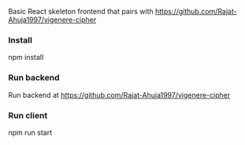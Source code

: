 Basic React skeleton frontend that pairs with https://github.com/Rajat-Ahuja1997/vigenere-cipher

### Install
npm install

### Run backend
Run backend at https://github.com/Rajat-Ahuja1997/vigenere-cipher

### Run client
npm run start